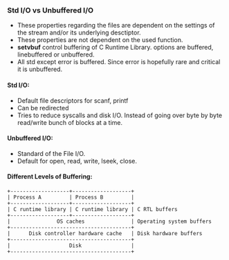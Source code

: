 
### Std I/O vs Unbuffered I/O

- These properties regarding the files are dependent on the settings of the stream and/or its underlying desctiptor.
- These properties are not dependent on the used function.
- **setvbuf** control buffering of C Runtime Library. options are buffered, linebuffered or unbuffered.
- All std except error is buffered. Since error is hopefully rare and critical it is unbuffered.

#### Std I/O:

- Default file descriptors for scanf, printf
- Can be redirected
- Tries to reduce syscalls and disk I/O. Instead of going over byte by byte read/write bunch of blocks at a time.

#### Unbuffered I/O:

- Standard of the File I/O.
- Default for open, read, write, lseek, close.

#### Different Levels of Buffering:

```
+-------------------+-------------------+
| Process A         | Process B         |
+-------------------+-------------------+
| C runtime library | C runtime library | C RTL buffers
+-------------------+-------------------+
|               OS caches               | Operating system buffers
+---------------------------------------+
|      Disk controller hardware cache   | Disk hardware buffers
+---------------------------------------+
|                   Disk                |
+---------------------------------------+
```



